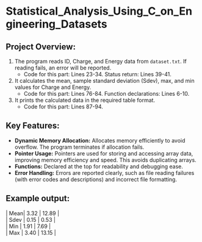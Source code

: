 # Statistical_Analysis_Using_C_on_Engineering_Datasets

## Project Overview:  
1. The program reads ID, Charge, and Energy data from `dataset.txt`. If reading fails, an error will be reported. 
   - Code for this part: Lines 23-34. Status return: Lines 39-41.
2. It calculates the mean, sample standard deviation (Sdev), max, and min values for Charge and Energy.
   - Code for this part: Lines 76-84. Function declarations: Lines 6-10.
3. It prints the calculated data in the required table format.
   - Code for this part: Lines 87-94.

## Key Features:  
- **Dynamic Memory Allocation:** Allocates memory efficiently to avoid overflow. The program terminates if allocation fails.
- **Pointer Usage:** Pointers are used for storing and accessing array data, improving memory efficiency and speed. This avoids duplicating arrays.
- **Functions:** Declared at the top for readability and debugging ease.
- **Error Handling:** Errors are reported clearly, such as file reading failures (with error codes and descriptions) and incorrect file formatting.

## Example output:  
| Mean|    3.32 |   12.89 |  
| Sdev |    0.15 |    0.53 |  
| Min  |    1.91 |    7.69 |  
| Max |    3.40 |   13.15 |
